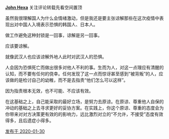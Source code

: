 [**John Hexa**](https://www.zhihu.com/people/mcbig)
关注评论转载先看空间置顶
>
虽然我很理解国人为什么会情绪激动，但是我还是要主张谅解那些在这次疫情中表现出对中国人入境表示恐惧的韩国人、日本人。  
  >
做工作避免这种封锁是一回事，谅解是另一回事。  
  >
应该要谅解。  
  >
就像武汉人也应该谅解外地人此时对武汉人的恐惧。  
  >
人会因为恐惧死亡而做出很多对他人不利的事。生而为人，对这一点理应有清醒的认知，而不要有任何的侥幸。任何发现了这一点而惊讶甚至感到“被背叛”的人，应该做的是检讨自己的幼稚，而不是去指责“他们怎么可以这样”。  
  >
因为指责根本无效，也不可能、不应该有效。  
  >
在这基础之上，自己能采取的最好立场，是努力去原谅。在原谅、尊重他人自保的冲动的基础之上去寻求更好的妥协方案。在实践上，你这个原谅、尊重的态度会为你带来对对方决策更有效的的影响力，远比激烈对立的“不允许，不接受”态度有效得多，且后遗症小得多。

[发布于 2020-01-30](https://www.zhihu.com/pin/1206100590150930432)

